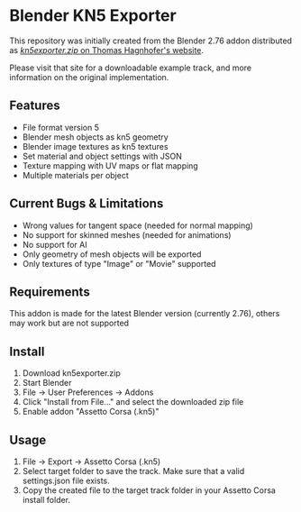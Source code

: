 # Blender KN5 Exporter

This repository was initially created from the Blender 2.76 addon distributed as [_kn5exporter.zip_ on Thomas Hagnhofer's website](https://site.hagn.io/assettocorsa/blender-kn5-exporter).

Please visit that site for a downloadable example track, and more information on the original implementation.


## Features

* File format version 5
* Blender mesh objects as kn5 geometry
* Blender image textures as kn5 textures
* Set material and object settings with JSON
* Texture mapping with UV maps or flat mapping
* Multiple materials per object


## Current Bugs & Limitations

* Wrong values for tangent space (needed for normal mapping)
* No support for skinned meshes (needed for animations)
* No support for AI
* Only geometry of mesh objects will be exported
* Only textures of type "Image" or "Movie" supported


## Requirements
This addon is made for the latest Blender version (currently 2.76), others may work but are not supported


## Install

1. Download kn5exporter.zip
2. Start Blender
3. File -> User Preferences -> Addons
4. Click "Install from File..."  and select the downloaded zip file
5. Enable addon "Assetto Corsa (.kn5)"

## Usage

1. File -> Export -> Assetto Corsa (.kn5)
2. Select target folder to save the track. Make sure that a valid settings.json file exists.
3. Copy the created file to the target track folder in your Assetto Corsa install folder.

